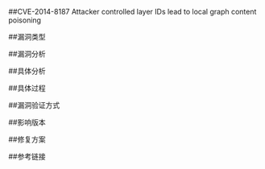 ##CVE-2014-8187  Attacker controlled layer IDs lead to local graph content poisoning

##漏洞类型


##漏洞分析



##具体分析



##具体过程



##漏洞验证方式


##影响版本


##修复方案


##参考链接
